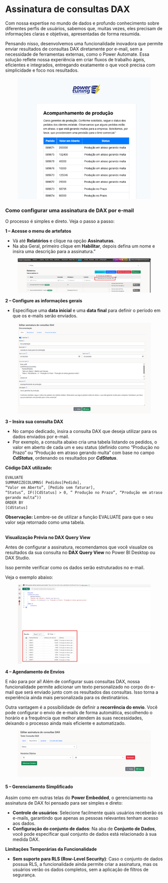# Assinatura de consultas DAX

Com nossa expertise no mundo de dados e profundo conhecimento sobre diferentes perfis de usuários, sabemos que, muitas vezes, eles precisam de informações claras e objetivas, apresentadas de forma resumida.

Pensando nisso, desenvolvemos uma funcionalidade inovadora que permite enviar resultados de consultas DAX diretamente por e-mail, sem a necessidade de ferramentas externas, como o Power Automate. Essa solução reflete nossa experiência em criar fluxos de trabalho ágeis, eficientes e integrados, entregando exatamente o que você precisa com simplicidade e foco nos resultados.

<figure><img src="../../../.gitbook/assets/image (413).png" alt=""><figcaption></figcaption></figure>

### **Como configurar uma assinatura de DAX por e-mail**

O processo é simples e direto. Veja o passo a passo:



**1 – Acesse o menu de artefatos**

* Vá até **Relatórios** e clique na opção **Assinaturas**.
* Na aba Geral, primeiro clique em **Habilitar**, depois defina um nome e insira uma descrição para a assinatura.”

<figure><img src="../../../.gitbook/assets/image (414).png" alt=""><figcaption></figcaption></figure>

**2 –  Configure as informações gerais**

* Especifique uma **data inicial** e uma **data final** para definir o período em que os e-mails serão enviados.

<figure><img src="../../../.gitbook/assets/image (415).png" alt=""><figcaption></figcaption></figure>

**3 – Insira sua consulta DAX**

* No campo dedicado, insira a consulta DAX que deseja utilizar para os dados enviados por e-mail.
* Por exemplo, a consulta abaixo cria uma tabela listando os pedidos, o valor em aberto de cada um e seu status (definido como “Produção no Prazo” ou “Produção em atraso gerando multa” com base no campo _**CdStatus**_, ordenando os resultados por _**CdStatus**_.



**Código DAX utilizado:**

```dax
EVALUATE
SUMMARIZECOLUMNS( Pedidos[Pedido],
“Valor em Aberto”, [Pedido sem faturar],
“Status”, IF([CdStatus] > 0, ” Produção no Prazo”, “Produção em atraso gerando multa”))
ORDER BY
[CdStatus]
```

&#x20;**Observação:** Lembre-se de utilizar a função EVALUATE para que o seu valor seja retornado como uma tabela.

\
**Visualização Prévia no DAX Query View**

Antes de configurar a assinatura, recomendamos que você visualize os resultados da sua consulta no **DAX Query View** no Power BI Desktop ou DAX Studio.

Isso permite verificar como os dados serão estruturados no e-mail.



Veja o exemplo abaixo:

<figure><img src="../../../.gitbook/assets/image (416).png" alt=""><figcaption></figcaption></figure>



**4 – Agendamento de Envios**

E não para por aí! Além de configurar suas consultas DAX, nossa funcionalidade permite adicionar um texto personalizado no corpo do e-mail que será enviado junto com os resultados das consultas. Isso torna a experiência ainda mais personalizada para os destinatários.

Outra vantagem é a possibilidade de definir a **recorrência do envio**. Você pode configurar o envio de e-mails de forma automática, escolhendo o horário e a frequência que melhor atendem às suas necessidades, deixando o processo ainda mais eficiente e automatizado.

<figure><img src="../../../.gitbook/assets/image (417).png" alt=""><figcaption></figcaption></figure>

#### **5 – Gerenciamento Simplificado**

Assim como em outras telas do **Power Embedded**, o gerenciamento na assinatura de DAX foi pensado para ser simples e direto:

* **Controle de usuários**: Selecione facilmente quais usuários receberão os e-mails, garantindo que apenas as pessoas relevantes tenham acesso aos dados.
* **Configuração do conjunto de dados**: Na aba de **Conjunto de Dados**, você pode especificar qual conjunto de dados está relacionado à sua medida DAX.



**Limitações Temporárias da Funcionalidade**

* **Sem suporte para RLS (Row-Level Security)**: Caso o conjunto de dados possua RLS, a funcionalidade ainda permite criar a assinatura, mas os usuários verão os dados completos, sem a aplicação de filtros de segurança.
